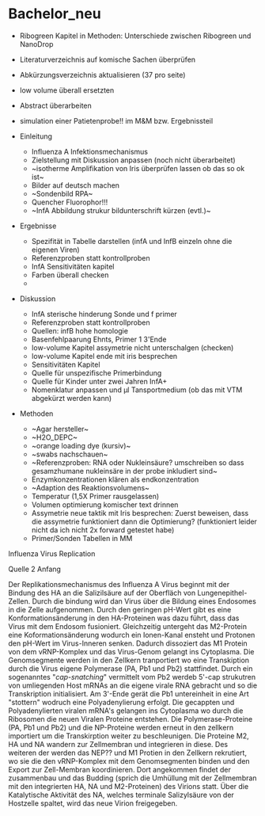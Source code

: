 # Bachelor_neu

* Ribogreen Kapitel in Methoden: Unterschiede zwischen Ribogreen und NanoDrop
* Literaturverzeichnis auf komische Sachen überprüfen
* Abkürzungsverzeichnis aktualisieren (37 pro seite)
* low volume überall ersetzten
* Abstract überarbeiten
* simulation einer Patietenprobe!! im M&M bzw. Ergebnissteil

* Einleitung
  + Influenza A Infektionsmechanismus
  + Zielstellung mit Diskussion anpassen (noch nicht überarbeitet)
  + ~isotherme Amplifikation von Iris überprüfen lassen ob das so ok ist~
  + Bilder auf deutsch machen
  + ~Sondenbild RPA~
  + Quencher Fluorophor!!!
  + ~InfA Abbildung strukur bildunterschrift kürzen (evtl.)~

* Ergebnisse
  + Spezifität in Tabelle darstellen (infA und InfB einzeln ohne die eigenen Viren)
  + Referenzproben statt kontrollproben
  + InfA Sensitivitäten kapitel
  + Farben überall checken
  + 

* Diskussion
  + InfA sterische hinderung Sonde und f primer
  + Referenzproben statt kontrollproben
  + Quellen: infB hohe homologie
  + Basenfehlpaarung Ehnts, Primer 1 3'Ende
  + low-volume Kapitel assymetrie nicht unterschalgen (checken)
  + low-volume Kapitel ende mit iris besprechen
  + Sensitivitäten Kapitel
  + Quelle für unspezifische Primerbindung
  + Quelle für Kinder unter zwei Jahren InfA+
  + Nomenklatur anpassen und µl Tansportmedium (ob das mit VTM abgekürzt werden kann)

* Methoden
  + ~Agar hersteller~
  + ~H2O_DEPC~
  + ~orange loading dye (kursiv)~
  + ~swabs nachschauen~
  + ~Referenzproben: RNA oder Nukleinsäure? umschreiben so dass gesamzhumane nukleinsäre in der probe inkludiert sind~
  + Enzymkonzentrationen klären als endkonzentration
  + ~Adaption des Reaktionsvolumens~
  + Temperatur (1,5X Primer rausgelassen)
  + Volumen optimierung komischer text drinnen
  + Assymetrie neue taktik mit Iris besprechen: Zuerst beweisen, dass die assymetrie funktioniert dann die Optimierung? (funktioniert leider nicht da ich nicht 2x forward getestet habe) 
  + Primer/Sonden Tabellen in MM


Influenza Virus Replication

Quelle 2 Anfang

Der Replikationsmechanismus des Influenza A Virus beginnt mit der Bindung des HA an die Salizilsäure auf der Oberfläch von Lungenepithel-Zellen. Durch die bindung wird dan Virus über die Bildung eines Endosomes in die Zelle aufgenommen. Durch den geringen pH-Wert gibt es eine Konformationsänderung in den HA-Proteinen was dazu führt, dass das Virus mit dem Endosom fusioniert. Gleichzeitig untergeht das M2-Protein eine Koformationsänderung wodurch ein Ionen-Kanal ensteht und Protonen den pH-Wert im Virus-Inneren senken. Dadurch dissoziert das M1 Protein von dem vRNP-Komplex und das Virus-Genom gelangt ins Cytoplasma.  Die Genomsegmente werden in den Zellkern tranportiert wo eine Transkiption durch die Virus eigene Polymerase (PA, Pb1 und Pb2) stattfindet. Durch ein sogenanntes "_cap-snatching_" vermittelt vom Pb2 werdeb 5'-cap strukutren von umliegenden Host mRNAs an die eigene virale RNA gebracht und so die Transkription initialisiert. Am 3'-Ende gerät die Pb1 untereinheit in eine Art "stottern" wodruch eine Polyadenylierung erfolgt. Die gecappten und Polyadenylierten viralen mRNA's gelangen ins Cytoplasma wo durch die Ribosomen die neuen Viralen Proteine entstehen. Die Polymerase-Proteine (PA, Pb1 und Pb2) und die NP-Proteine werden erneut in den zellkern importiert um die Transkirption weiter zu beschleunigen. Die Proteine M2, HA und NA wandern zur Zellmembran und integrieren in diese. Des weiteren der werden das NEP?? und M1 Protien in den Zellkern rekrutiert, wo sie die den vRNP-Komplex mit dem Genomsegmenten binden und den Export zur Zell-Membran koordinieren. Dort angekommen findet der zusammenbau und das Budding (sprich die Umhüllung mit der Zellmembran mit den integrierten HA, NA und M2-Proteinen) des Virions statt. Über die Katalytische Aktivität des NA, welches terminale Salizylsäure von der Hostzelle spaltet, wird das neue Virion freigegeben.
